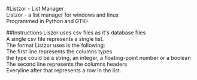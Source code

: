 #Listzor - List Manager <br />
Listzor - a list manager for windows and linux <br />
Programmed in Python and GTK+

##Instructions
Liszor uses csv files as it's database files <br />
A single csv file represents a single list. <br />
The format Listzor uses is the following: <br />
The first line represents the columns types <br />
the type could be a string, an integer, a floating-point number or a boolean <br />
The second line represents the columns headers <br />
Everyline after that represents a row in the list.
